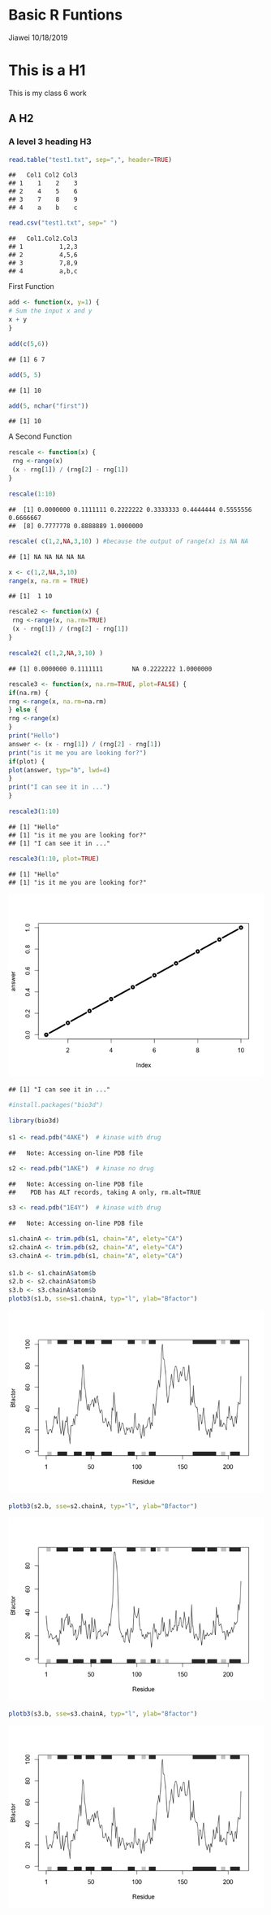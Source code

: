 Basic R Funtions
================
Jiawei
10/18/2019

# This is a H1

This is my class 6 work

## A H2

### A level 3 heading H3

``` r
read.table("test1.txt", sep=",", header=TRUE)
```

    ##   Col1 Col2 Col3
    ## 1    1    2    3
    ## 2    4    5    6
    ## 3    7    8    9
    ## 4    a    b    c

``` r
read.csv("test1.txt", sep=" ")
```

    ##   Col1.Col2.Col3
    ## 1          1,2,3
    ## 2          4,5,6
    ## 3          7,8,9
    ## 4          a,b,c

First Function

``` r
add <- function(x, y=1) {
# Sum the input x and y
x + y
}
```

``` r
add(c(5,6))
```

    ## [1] 6 7

``` r
add(5, 5)
```

    ## [1] 10

``` r
add(5, nchar("first"))
```

    ## [1] 10

A Second Function

``` r
rescale <- function(x) {
 rng <-range(x)
 (x - rng[1]) / (rng[2] - rng[1])
}
```

``` r
rescale(1:10)
```

    ##  [1] 0.0000000 0.1111111 0.2222222 0.3333333 0.4444444 0.5555556 0.6666667
    ##  [8] 0.7777778 0.8888889 1.0000000

``` r
rescale( c(1,2,NA,3,10) ) #because the output of range(x) is NA NA
```

    ## [1] NA NA NA NA NA

``` r
x <- c(1,2,NA,3,10)
range(x, na.rm = TRUE)
```

    ## [1]  1 10

``` r
rescale2 <- function(x) {
 rng <-range(x, na.rm=TRUE)
 (x - rng[1]) / (rng[2] - rng[1])
}
```

``` r
rescale2( c(1,2,NA,3,10) )
```

    ## [1] 0.0000000 0.1111111        NA 0.2222222 1.0000000

``` r
rescale3 <- function(x, na.rm=TRUE, plot=FALSE) {
if(na.rm) {
rng <-range(x, na.rm=na.rm)
} else {
rng <-range(x)
}
print("Hello")
answer <- (x - rng[1]) / (rng[2] - rng[1])
print("is it me you are looking for?")
if(plot) {
plot(answer, typ="b", lwd=4)
}
print("I can see it in ...")
}
```

``` r
rescale3(1:10)
```

    ## [1] "Hello"
    ## [1] "is it me you are looking for?"
    ## [1] "I can see it in ..."

``` r
rescale3(1:10, plot=TRUE)
```

    ## [1] "Hello"
    ## [1] "is it me you are looking for?"

![](Class6-R-Function_files/figure-gfm/unnamed-chunk-11-1.png)<!-- -->

    ## [1] "I can see it in ..."

``` r
#install.packages("bio3d")
```

``` r
library(bio3d)

s1 <- read.pdb("4AKE")  # kinase with drug
```

    ##   Note: Accessing on-line PDB file

``` r
s2 <- read.pdb("1AKE")  # kinase no drug
```

    ##   Note: Accessing on-line PDB file
    ##    PDB has ALT records, taking A only, rm.alt=TRUE

``` r
s3 <- read.pdb("1E4Y")  # kinase with drug
```

    ##   Note: Accessing on-line PDB file

``` r
s1.chainA <- trim.pdb(s1, chain="A", elety="CA")
s2.chainA <- trim.pdb(s2, chain="A", elety="CA")
s3.chainA <- trim.pdb(s1, chain="A", elety="CA")

s1.b <- s1.chainA$atom$b
s2.b <- s2.chainA$atom$b
s3.b <- s3.chainA$atom$b
plotb3(s1.b, sse=s1.chainA, typ="l", ylab="Bfactor")
```

![](Class6-R-Function_files/figure-gfm/unnamed-chunk-13-1.png)<!-- -->

``` r
plotb3(s2.b, sse=s2.chainA, typ="l", ylab="Bfactor")
```

![](Class6-R-Function_files/figure-gfm/unnamed-chunk-13-2.png)<!-- -->

``` r
plotb3(s3.b, sse=s3.chainA, typ="l", ylab="Bfactor")
```

![](Class6-R-Function_files/figure-gfm/unnamed-chunk-13-3.png)<!-- -->
